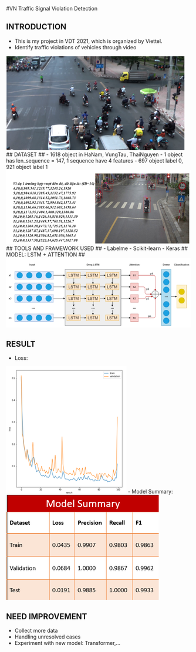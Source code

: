 #VN Traffic Signal Violation Detection


## INTRODUCTION ##
- This is my project in VDT 2021, which is organized by Viettel. 
- Identify traffic violations of vehicles through video
<img src="Readme/intro.png">
## DATASET ##
- 1618 object in HaNam, VungTau, ThaiNguyen
- 1 object has len_sequence = 147, 1 sequence have 4 features
- 697 object label 0, 921 object label 1
<img src="Readme/dataset.png">
## TOOLS AND FRAMEWORK USED ##
- Labelme
- Scikit-learn
- Keras
## MODEL: LSTM + ATTENTION ##
<img src="Readme/model.png">

## RESULT ##
- Loss:
<img src="Readme/result1.png">
- Model Summary:
<img src="Readme/result2.png">

## NEED IMPROVEMENT ##
- Collect more data
- Handling unresolved cases
- Experiment with new model: Transformer,...
